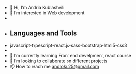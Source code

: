 - 👋 Hi, I’m Andria Kublashvili
- 👀 I’m interested in Web development
- 
- ## Languages and Tools
- javascript-typescript-react.js-sass-bootstrap-html5-css3
- 
- 🌱 I’m currently learning Front end develpment, react course
- 💞️ I’m looking to collaborate on different projects
- 📫 How to reach me androku25@gmail.com

<!---
andriaku/andriaku is a ✨ special ✨ repository because its `README.md` (this file) appears on your GitHub profile.
You can click the Preview link to take a look at your changes.
--->
